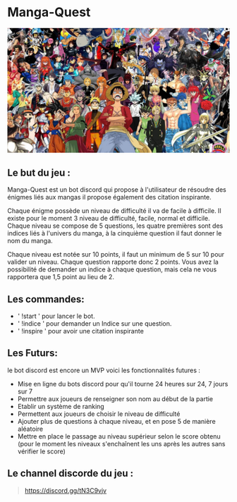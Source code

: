 # Manga-Quest

![image](./images/mangas2.jpeg)

## Le but du jeu :

Manga-Quest est un bot discord qui propose à l'utilisateur de résoudre des énigmes liés aux mangas il propose également des citation inspirante.

Chaque énigme possède un niveau de difficulté il va de facile à difficile. Il existe pour le moment 3 niveau de difficulté, facile, normal et difficile. Chaque niveau se compose de 5 questions, les quatre premières sont des indices liés à l'univers du manga, à la cinquième question il faut donner le nom du manga.

Chaque niveau est notée sur 10 points, il faut un minimum de 5 sur 10 pour valider un niveau. Chaque question rapporte donc 2 points. Vous avez la possibilité de demander un indice à chaque question, mais cela ne vous rapportera que 1,5 point au lieu de 2.

## Les commandes:

- ' !start ' pour lancer le bot.
- ' !indice ' pour demander un Indice sur une question.
- ' !inspire ' pour avoir une citation inspirante

## Les Futurs:

le bot discord est encore un MVP voici les fonctionnalités futures :

- Mise en ligne du bots discord pour qu'il tourne 24 heures sur 24, 7 jours sur 7
- Permettre aux joueurs de renseigner son nom au début de la partie
- Etablir un système de ranking
- Permettent aux joueurs de choisir le niveau de difficulté
- Ajouter plus de questions à chaque niveau, et en pose 5 de manière aléatoire
- Mettre en place le passage au niveau supérieur selon le score obtenu (pour le moment les niveaux s'enchaînent les uns après les autres sans vérifier le score)

## Le channel discorde du jeu :

> https://discord.gg/tN3C9vjv
